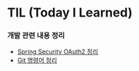 # TIL (Today I Learned)


### 개발 관련 내용 정리

- [Spring Security OAuth2 정리](https://github.com/kimsunhak/TIL/blob/main/Spring/security/social-login.md)
- [Git 명령어 정리](https://github.com/kimsunhak/TIL/blob/main/Git/git.md)
